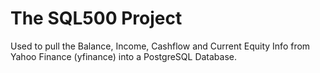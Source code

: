 # The SQL500 Project

Used to pull the Balance, Income, Cashflow and Current Equity Info from Yahoo Finance (yfinance) into a PostgreSQL Database. 
